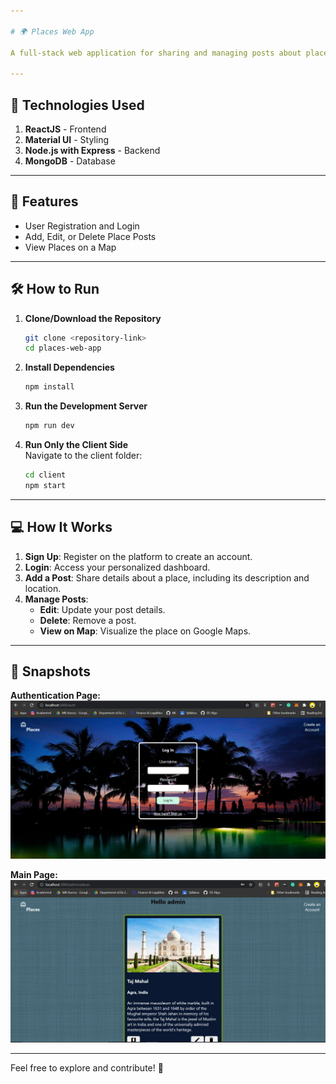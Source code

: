 ```yaml
---

# 🌍 Places Web App  

A full-stack web application for sharing and managing posts about places with map integration using the **Google Maps API**.  

---
```


## 🚀 Technologies Used  

1. **ReactJS** - Frontend  
2. **Material UI** - Styling  
3. **Node.js with Express** - Backend  
4. **MongoDB** - Database  

---

## 📖 Features  

- User Registration and Login  
- Add, Edit, or Delete Place Posts  
- View Places on a Map  

---

## 🛠️ How to Run  

1. **Clone/Download the Repository**  
   ```bash
   git clone <repository-link>
   cd places-web-app
   ```

2. **Install Dependencies**  
   ```bash
   npm install
   ```

3. **Run the Development Server**  
   ```bash
   npm run dev
   ```  

4. **Run Only the Client Side**  
   Navigate to the client folder:  
   ```bash
   cd client
   npm start
   ```  

---

## 💻 How It Works  

1. **Sign Up**: Register on the platform to create an account.  
2. **Login**: Access your personalized dashboard.  
3. **Add a Post**: Share details about a place, including its description and location.  
4. **Manage Posts**:  
   - **Edit**: Update your post details.  
   - **Delete**: Remove a post.  
   - **View on Map**: Visualize the place on Google Maps.  

---

## 📸 Snapshots  

**Authentication Page:**  
![Authentication Page](./images/auth.JPG)  

**Main Page:**  
![Main Page](./images/main.JPG)  

---

Feel free to explore and contribute! 🌟  


 
 
